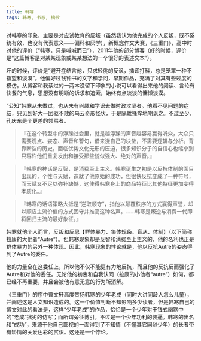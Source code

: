 ```yaml
---
title: 韩寒
tags: 韩寒, 书写, 摘抄
---
```



对韩寒的印象，主要是对应试教育的反叛（虽然我认为他完成的个人反叛，既不系统有效，也没有代表意义——偏科和厌学），新概念作文大赛，《三重门》，高中时对他的评价（“韩寒，只是喊喊而已”），2011年他的部分博客（好的时候，评价是“这篇博客是对某某现象或某某想法的一个很好的表述文本”）。

坏的时候，评价是“避开症结言他，只求轻佻的反讽，插诨打科，总是笼罩一种不指望和淡漠”。他偏好过钱钟书的文字和学问，早期作品，充满了对其有些过度的模仿。从博客和我读过的一两本没留下印象的小说可以看得出来他的阅读、言论有快餐的气息，思想没有明晰的诉求和追索，始终有点淡淡的慵懒淡漠。

“公知”韩寒从未做过，也从未有兴趣和学识去做时政攻坚者。他看不见问题的症结，只见到好大一团驱不散的乌云奇形怪状，于是隔靴搔痒地嘲讽之。不过至少，孔庆东是个更差的领骂者。

> 『在这个转型中的浮躁社会里，就是越浮躁的声音越容易赢得听众，大众只需要观点、姿态、声音和警句，借来浇自己的块垒，不需要逻辑与分析。背靠断裂的历史，面临优势文化无形的压迫，很多知识分子的自信心也缩小到只容许他们重复发出和接受那些貌似强大、绝对的声音。』

> 『韩寒的神话是反智，是消费至上主义。韩寒诞生之初是以反抗体制的面目出现的，个性与天赋，造就了他原始的成功，但很快反抗变成了一种符号，而天赋又不足以弥补缺憾，这使得韩寒身上的商品特征比其他特征更加变得本质化。』

> 『韩寒的话语策略大抵是“逆取顺守”，指他以颠覆秩序的方式赢得声誉，却以顺应主流价值的方式固守并推高这种名声。……韩寒是叛逆与消费一代即将回归主流的最好象征。』

韩寒就他个人而言，反叛和反思【群体暴力、集体规条、盲从、体制】（以下简称拉康的大他者“Autre”）。但韩寒现象却是反智和消费至上主义的，他的名利也正是群体暴力的另外一种体现。因此，韩寒现象的悖论就是，他以反抗Autre的姿态得到了Autre的委任。

他的力量全在这委任上，所以他不仅不能更有力地反抗，而且他的反抗反而强化了Autre和对他的委任。无论他的初衷和自我认同（拉康的小他者“autre”）如何，都已经不再重要，并且会被他有意无意的行为所消解。

《三重门》的序中曹文轩高度赞扬韩寒的少年老成（同时大讲同龄人怎么儿童），并阐述这是人文知识造成的。这一个价值判断不知影响多少读者，但是韩寒自己的博文对此的看法是，这样“少年老成”的作品，恰恰是一个少年对于钱式幽默中的“老成”拙劣的仿写；而所谓旁征博引，不过是一个少年功利的装逼。韩寒的出名和“成功”，来源于他自己鄙视的一面得到了不知情（不懂其它同龄少年）的长者带有矫情的关爱色彩的赏识。这还是一个悖论。
